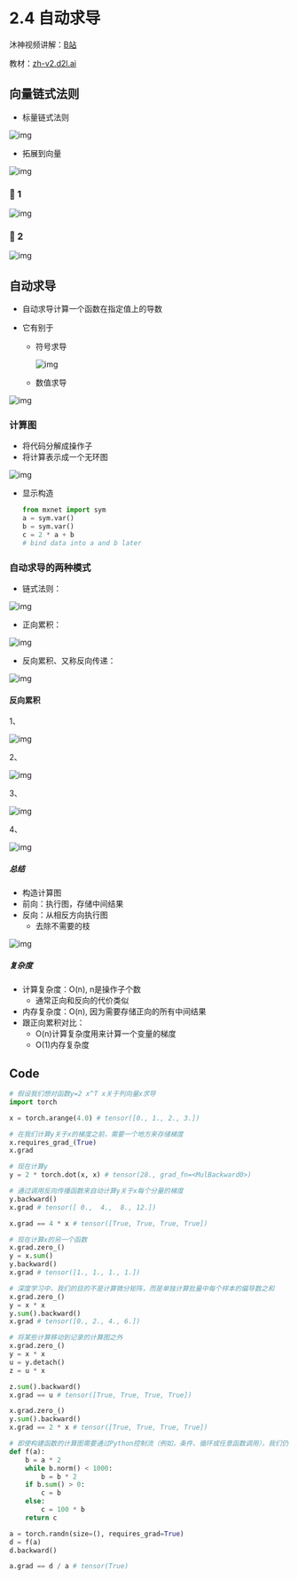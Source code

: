 # 2.4 自动求导

沐神视频讲解：[B站](https://www.bilibili.com/video/BV1KA411N7Px)

教材：[zh-v2.d2l.ai](https://zh-v2.d2l.ai/chapter_preliminaries/autograd.html)
## 向量链式法则

- 标量链式法则
  

![img](./src/AutomaticDifferentiation/img.png)
    
- 拓展到向量
  

![img](./src/AutomaticDifferentiation/img1.png)
    

### 🌰 1

![img](./src/AutomaticDifferentiation/img2.png)

### 🌰 2

![img](./src/AutomaticDifferentiation/img3.png)

## 自动求导

- 自动求导计算一个函数在指定值上的导数

- 它有别于
    - 符号求导
      
      ![img](http://img.peterli.club/joy/img4.png)
      
    - 数值求导

![img](./src/AutomaticDifferentiation/img5.png)
        

### 计算图

- 将代码分解成操作子
- 将计算表示成一个无环图
  

![img](./src/AutomaticDifferentiation/img6.png)
    
- 显示构造
  
    ```python
    from mxnet import sym
    a = sym.var()
    b = sym.var()
    c = 2 * a + b
    # bind data into a and b later
    ```
    

### 自动求导的两种模式

- 链式法则：
  

![img](./src/AutomaticDifferentiation/img7.png)
    
- 正向累积：
  

![img](./src/AutomaticDifferentiation/img8.png)
    
- 反向累积、又称反向传递：
  

![img](./src/AutomaticDifferentiation/img9.png)
    

#### 反向累积

1、

![img](./src/AutomaticDifferentiation/img10.png)

2、

![img](./src/AutomaticDifferentiation/img11.png)

3、

![img](./src/AutomaticDifferentiation/img12.png)

4、

![img](./src/AutomaticDifferentiation/img13.png)

##### 总结

- 构造计算图
- 前向：执行图，存储中间结果
- 反向：从相反方向执行图
    - 去除不需要的枝
      

![img](./src/AutomaticDifferentiation/img14.png)
        

##### 复杂度

- 计算复杂度：O(n), n是操作子个数
    - 通常正向和反向的代价类似
- 内存复杂度：O(n), 因为需要存储正向的所有中间结果
- 跟正向累积对比：
    - O(n)计算复杂度用来计算一个变量的梯度
    - O(1)内存复杂度

## Code

```python
# 假设我们想对函数y=2 x^T x关于列向量x求导
import torch

x = torch.arange(4.0) # tensor([0., 1., 2., 3.])

# 在我们计算y关于x的梯度之前，需要一个地方来存储梯度
x.requires_grad_(True)
x.grad

# 现在计算y
y = 2 * torch.dot(x, x) # tensor(28., grad_fn=<MulBackward0>)

# 通过调用反向传播函数来自动计算y关于x每个分量的梯度
y.backward()
x.grad # tensor([ 0.,  4.,  8., 12.])

x.grad == 4 * x # tensor([True, True, True, True])

# 现在计算x的另一个函数
x.grad.zero_()
y = x.sum()
y.backward()
x.grad # tensor([1., 1., 1., 1.])

# 深度学习中，我们的目的不是计算微分矩阵，而是单独计算批量中每个样本的偏导数之和
x.grad.zero_()
y = x * x
y.sum().backward()
x.grad # tensor([0., 2., 4., 6.])

# 将某些计算移动到记录的计算图之外
x.grad.zero_()
y = x * x
u = y.detach()
z = u * x

z.sum().backward()
x.grad == u # tensor([True, True, True, True])

x.grad.zero_()
y.sum().backward()
x.grad == 2 * x # tensor([True, True, True, True])

# 即使构建函数的计算图需要通过Python控制流（例如，条件、循环或任意函数调用），我们仍然可以计算得到的变量的梯度
def f(a):
    b = a * 2
    while b.norm() < 1000:
        b = b * 2
    if b.sum() > 0:
        c = b
    else:
        c = 100 * b
    return c

a = torch.randn(size=(), requires_grad=True)
d = f(a)
d.backward()

a.grad == d / a # tensor(True)
```